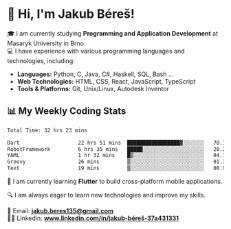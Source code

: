 # 👋 Hi, I'm Jakub Béreš!

🎓 I am currently studying **Programming and Application Development** at Masaryk University in Brno.  
💻 I have experience with various programming languages and technologies, including:  
   - **Languages:** Python, C, Java, C#, Haskell, SQL, Bash ...  
   - **Web Technologies:** HTML, CSS, React, JavaScript, TypeScript  
   - **Tools & Platforms:** Git, Unix/Linux, Autodesk Inventor

## 📊 My Weekly Coding Stats
<!--START_SECTION:waka-->

```txt
Total Time: 32 hrs 23 mins

Dart                   22 hrs 51 mins  █████████████████▓░░░░░░░   70.19 %
RobotFramework         6 hrs 35 mins   █████░░░░░░░░░░░░░░░░░░░░   20.24 %
YAML                   1 hr 32 mins    █▒░░░░░░░░░░░░░░░░░░░░░░░   04.76 %
Groovy                 26 mins         ▒░░░░░░░░░░░░░░░░░░░░░░░░   01.33 %
Text                   19 mins         ▒░░░░░░░░░░░░░░░░░░░░░░░░   00.98 %
```

<!--END_SECTION:waka-->

🚀 I am currently learning **Flutter** to build cross-platform mobile applications.  

🔍 I am always eager to learn new technologies and improve my skills.  

📩 Email:        **jakub.beres135@gmail.com**  
🧑‍💻 Linkedin:     **www.linkedin.com/in/jakub-béreš-37a431331**


